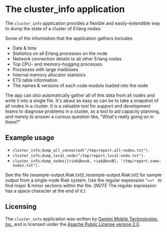 The cluster_info application
============================

The `cluster_info` application provides a flexible and easily-extendible
way to dump the state of a cluster of Erlang nodes.

Some of the information that the application gathers includes:

* Date & time
* Statistics on all Erlang processes on the node
* Network connection details to all other Erlang nodes
* Top CPU- and memory-hogging processes
* Processes with large mailboxes
* Internal memory allocator statistics
* ETS table information
* The names & versions of each code module loaded into the node

The app can also automatically gather all of this data from all nodes
and write it into a single file. It's about as easy as can be to take
a snapshot of all nodes in a cluster. It is a valuable tool for
support and development teams to diagnose problems in a cluster, as a
tool to aid capacity planning, and merely to answer a curious question
like, "What's really going on in there?"

Example usage
-------------

* `cluster_info:dump_all_connected("/tmp/report.all-nodes.txt").`
* `cluster_info:dump_local_node("/tmp/report.local-node.txt").`
* `cluster_info:dump_nodes([riak@boxA, riak@boxB], "/tmp/report.some-nodes.txt").`

See the file (example-output.Riak.txt)[./example-output.Riak.txt] for
sample output from a single-node Riak system.  Use the regular
expression `^==* ` to find major & minor sections within the file.
(*NOTE* The regular expression has a space character at the end of it.)

Licensing
---------

The `cluster_info` application was written by
[Gemini Mobile Technologies, Inc.](http://www.geminimobile.com/)
and is licensed under the
[Apache Public License version 2.0](http://www.apache.org/licenses/LICENSE-2.0).

